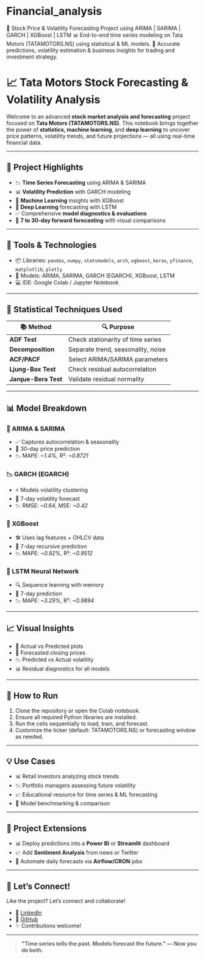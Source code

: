 # Financial_analysis
🚀 Stock Price &amp; Volatility Forecasting Project using ARIMA | SARIMA | GARCH | XGBoost | LSTM 📊 End-to-end time series modeling on Tata Motors (TATAMOTORS.NS) using statistical &amp; ML models. 🎯 Accurate predictions, volatility estimation &amp; business insights for trading and investment strategy.

# 📈 Tata Motors Stock Forecasting & Volatility Analysis

Welcome to an advanced **stock market analysis and forecasting** project focused on **Tata Motors (TATAMOTORS.NS)**. This notebook brings together the power of **statistics, machine learning**, and **deep learning** to uncover price patterns, volatility trends, and future projections — all using real-time financial data.

---

## 🧠 Project Highlights

- 📉 **Time Series Forecasting** using ARIMA & SARIMA
- 📊 **Volatility Prediction** with GARCH modeling
- 🚀 **Machine Learning** insights with XGBoost
- 🤖 **Deep Learning** forecasting with LSTM
- ✅ Comprehensive **model diagnostics & evaluations**
- 📅 **7 to 30-day forward forecasting** with visual comparisons

---

## 🔧 Tools & Technologies

- 📦 Libraries: `pandas`, `numpy`, `statsmodels`, `arch`, `xgboost`, `keras`, `yfinance`, `matplotlib`, `plotly`
- 🧠 Models: ARIMA, SARIMA, GARCH (EGARCH), XGBoost, LSTM
- 💻 IDE: Google Colab / Jupyter Notebook

---

## 🧪 Statistical Techniques Used

| 📚 Method       | 🔍 Purpose                                      |
|----------------|--------------------------------------------------|
| **ADF Test**   | Check stationarity of time series                |
| **Decomposition** | Separate trend, seasonality, noise            |
| **ACF/PACF**   | Select ARIMA/SARIMA parameters                   |
| **Ljung-Box Test** | Check residual autocorrelation               |
| **Jarque-Bera Test** | Validate residual normality               |

---

## 📊 Model Breakdown

### 🔁 ARIMA & SARIMA  
- ✅ Captures autocorrelation & seasonality  
- 🔮 30-day price prediction  
- 📉 MAPE: *~1.4%*, R²: *~0.8721*

### 📉 GARCH (EGARCH)  
- ⚡ Models volatility clustering  
- 🔮 7-day volatility forecast  
- 📉 RMSE: *~0.64*, MSE: *~0.42*

### 🧠 XGBoost  
- 🛠 Uses lag features + OHLCV data  
- 🔮 7-day recursive prediction  
- 📉 MAPE: *~0.92%*, R²: *~0.9512*

### 🤖 LSTM Neural Network  
- 🔍 Sequence learning with memory  
- 🔮 7-day prediction  
- 📉 MAPE: *~3.29%*, R²: *~0.9894*

---

## 📈 Visual Insights

- 📅 Actual vs Predicted plots  
- 🔮 Forecasted closing prices  
- 📉 Predicted vs Actual volatility  
- 📊 Residual diagnostics for all models

---

## 🚀 How to Run

1. Clone the repository or open the Colab notebook.
2. Ensure all required Python libraries are installed.
3. Run the cells sequentially to load, train, and forecast.
4. Customize the ticker (default: TATAMOTORS.NS) or forecasting window as needed.

---

## 💡 Use Cases

- 📊 Retail investors analyzing stock trends
- 📉 Portfolio managers assessing future volatility
- 📈 Educational resource for time series & ML forecasting
- 🧪 Model benchmarking & comparison

---

## 📌 Project Extensions

- 📊 Deploy predictions into a **Power BI** or **Streamlit** dashboard  
- 📈 Add **Sentiment Analysis** from news or Twitter  
- 🔁 Automate daily forecasts via **Airflow/CRON** jobs  

---

## 📣 Let’s Connect!

Like the project? Let’s connect and collaborate!

- 🔗 [LinkedIn](www.linkedin.com/in/soham-ghosh7704)
- 🧠 [GitHub]([https://github.com/](https://github.com/orophile07))
- ✨ Contributions welcome!

---

> **"Time series tells the past. Models forecast the future." — Now you do both.**
